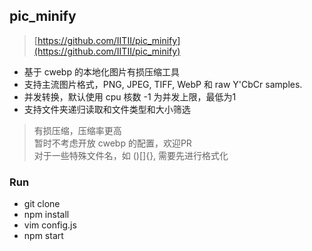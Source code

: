 ## pic_minify

> [https://github.com/IITII/pic_minify](https://github.com/IITII/pic_minify)

* 基于 cwebp 的本地化图片有损压缩工具
* 支持主流图片格式，PNG, JPEG, TIFF, WebP 和 raw Y'CbCr samples.
* 并发转换，默认使用 cpu 核数 -1 为并发上限，最低为1
* 支持文件夹递归读取和文件类型和大小筛选

> 有损压缩，压缩率更高  
> 暂时不考虑开放 cwebp 的配置，欢迎PR  
> 对于一些特殊文件名，如 ()[]{}, 需要先进行格式化

### Run

* git clone
* npm install
* vim config.js
* npm start